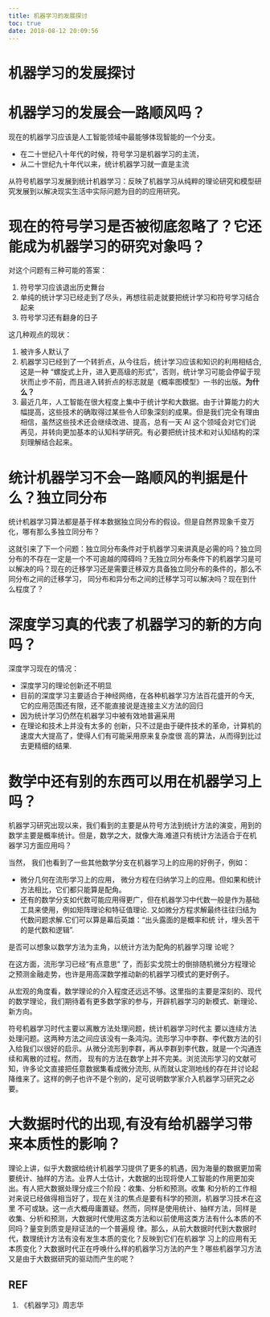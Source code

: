 ```yaml
---
title: 机器学习的发展探讨
toc: true
date: 2018-08-12 20:09:56
---
```

# 机器学习的发展探讨



# 机器学习的发展会一路顺风吗？


现在的机器学习应该是人工智能领域中最能够体现智能的一个分支。

* 在二十世纪八十年代的时候，符号学习是机器学习的主流，
* 从二十世纪九十年代以来，统计机器学习就一直是主流

从符号机器学习发展到统计机器学习：反映了机器学习从纯粹的理论研究和模型研究发展到以解决现实生活中实际问题为目的的应用研究。

# 现在的符号学习是否被彻底忽略了？它还能成为机器学习的研究对象吗？


对这个问题有三种可能的答案：

1. 符号学习应该退出历史舞台
2. 单纯的统计学习已经走到了尽头，再想往前走就要把统计学习和符号学习结合起来
3. 符号学习还有翻身的日子


这几种观点的现状：

1. 被许多人默认了
2. 机器学习已经到了一个转折点，从今往后，统计学习应该和知识的利用相结合, 这是一种 “螺旋式上升，进入更高级的形式”，否则，统计学习可能会停留于现状而止步不前，而且进入转折点的标志就是《概率图模型》一书的出版。**为什么？**
3. 最近几年，人工智能在很大程度上集中于统计学和大数据。由于计算能力的大幅提高，这些技术的确取得过某些令人印象深刻的成果。但是我们完全有理由相信，虽然这些技术还会继续改进、提高，总有一天 AI 这个领域会对它们说再见，并转向更加基本的认知科学研究。有必要把统计技术和对认知结构的深刻理解结合起来。




# 统计机器学习不会一路顺风的判据是什么？独立同分布


统计机器学习算法都是基于样本数据独立同分布的假设。但是自然界现象千变万化，哪有那么多独立同分布？

这就引来了下一个问题：独立同分布条件对于机器学习来讲真是必需的吗？独立同分布的不存在一定是一个不可逾越的障碍吗？无独立同分布条件下的机器学习是可以解决的吗？现在的迁移学习还是需要迁移双方具备独立同分布的条件的，那么不同分布之间的迁移学习， 同分布和异分布之间的迁移学习可以解决吗？现在到什么程度了？


# 深度学习真的代表了机器学习的新的方向吗？


深度学习现在的情况：

* 深度学习的理论创新还不明显
* 目前的深度学习主要适合于神经网络，在各种机器学习方法百花盛开的今天, 它的应用范围还有限，还不能直接说是连接主义方法的回归
* 因为统计学习仍然在机器学习中被有效地普遍采用
* 在理论和技术上并没有太多的 创新，只不过是由于硬件技术的革命，计算机的速度大大提高了，使得人们有可能采用原来复杂度很 高的算法，从而得到比过去更精细的结果.


# 数学中还有别的东西可以用在机器学习上吗？

机器学习研究出现以来，我们看到的主要是从符号方法到统计方法的演变，用到的数学主要是概率统计。但是，数学之大，就像大海.难道只有统计方法适合于在机器学习方面应用吗？

当然， 我们也看到了一些其他数学分支在机器学习上的应用的好例子，例如：

* 微分几何在流形学习上的应用， 微分方程在归纳学习上的应用。但如果和统计方法相比，它们都只能算是配角。
* 还有的数学分支如代数可能应用得更广，但在机器学习中代数一般是作为基础工具来使用，例如矩阵理论和特征值理论. 又如微分方程求解最终往往归结为代数问题求解.它们可以算是幕后英雄：“出头露面的是概率和统 计，埋头苦干的是代数和逻辑”.


是否可以想象以数学方法为主角，以统计方法为配角的机器学习理 论呢？

在这方面，流形学习已经“有点意思” 了，而彭实戈院士的倒排随机微分方程理论之预测金融走势，也许是用高深数学推动新的机器学习模式的更好例子。

从宏观的角度看，数学理论的介入程度还远远不够。这里指的主要是深刻的、现代的数学理论，我们期待着有更多数学家的参与，开辟机器学习的新模式、新理论、新方向。

符号机器学习时代主要以离散方法处理问题，统计机器学习时代主 要以连续方法处理问题。这两种方法之间应该没有一条鸿沟。流形学习中李群、李代数方法的引入给我们以很好的启示。从微分流形到李群，再从李群到李代数，就是一个沟通连续和离散的过程。然而， 现有的方法在数学上并不完美。浏览流形学习的文献可知，许多论文直接把任意数据集看成微分流形, 从而就认定测地线的存在并讨论起降维来了。这样的例子也许不是个别的，足可说明数学家介入机器学习研究之必要。


# 大数据时代的出现,有没有给机器学习带来本质性的影响？


理论上讲，似乎大数据给统计机器学习提供了更多的机遇，因为海量的数据更加需要统计、抽样的方法。业界人士估计，大数据的出现将使人工智能的作用更加突出。有人把大数据处理分成三个阶段：收集、分析和预测。收集 和分析的工作相对来说已经做得相当好了，现在关注的焦点是要有科学的预测，机器学习技术在这里 不可或缺。这一点大概毋庸置疑。然而，同样是使用统计、抽样方法，同样是收集、分析和预测，大数据时代使用这类方法和以前使用这类方法有什么本质的不同吗？量变到质变是辩证法的一个普遍规 律。那么，从前大数据时代到大数据时代，数理统计方法有没有发生本质的变化？反映到它们在机器学 习上的应用有无本质变化？大数据时代正在呼唤什么样的机器学习方法的产生？哪些机器学习方法 又是由于大数据研究的驱动而产生的呢？




## REF

1. 《机器学习》周志华
